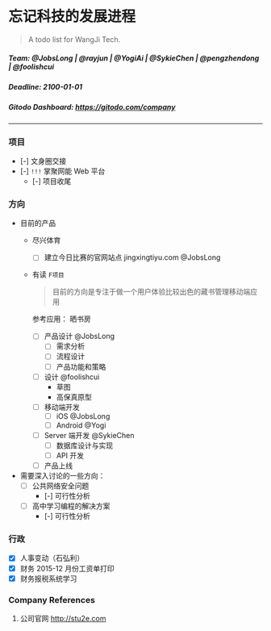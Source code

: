 # 忘记科技的发展进程

> A todo list for WangJi Tech.

##### Team: @JobsLong | @rayjun | @YogiAi | @SykieChen | @pengzhendong | @foolishcui
##### Deadline: 2100-01-01
##### Gitodo Dashboard: https://gitodo.com/company

***

### 项目

* [-] 文身圈交接
* [-] `!!!` 掌聚网能 Web 平台
  * [-] 项目收尾

### 方向
* 目前的产品
  * 尽兴体育
    * [ ] 建立今日比赛的官网站点 jingxingtiyu.com @JobsLong
  * 有读 `F项目`
    > 目前的方向是专注于做一个用户体验比较出色的藏书管理移动端应用

    参考应用： 晒书房

    * [ ] 产品设计 @JobsLong
      * [ ] 需求分析
      * [ ] 流程设计
      * [ ] 产品功能和策略
    * [ ] 设计 @foolishcui
      * 草图
      * 高保真原型
    * [ ] 移动端开发
      * [ ] iOS  @JobsLong
      * [ ] Android @Yogi
    * [ ] Server 端开发 @SykieChen
      * [ ] 数据库设计与实现
      * [ ] API 开发
    * [ ] 产品上线
* 需要深入讨论的一些方向：
  * [ ] 公共网络安全问题
    * [-] 可行性分析
  * [ ] 高中学习编程的解决方案
    * [-] 可行性分析

### 行政
* [x] 人事变动（石弘利）
* [x] 财务 2015-12 月份工资单打印
* [x] 财务报税系统学习

### Company References

1. 公司官网 http://stu2e.com
